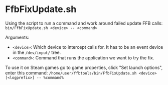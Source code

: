 # FfbFixUpdate.sh

Using the script to run a command and work around failed update FFB calls:
  ```bin/FfbFixUpdate.sh <device> -- <command>```

Arguments:

 - `<device>`: Which device to intercept calls for. It has to be an event device in
   the `/dev/input/` tree.
 - `<command>`: Command that runs the application we want to try the fix.

To use it on Steam games go to game properties, click "Set launch options", enter this command:
  ```/home/user/ffbtools/bin/FfbFixUpdate.sh <device> [<logprefix>] -- %command%```

